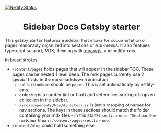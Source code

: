 [![Netlify Status](https://api.netlify.com/api/v1/badges/09b68422-f4b0-4a28-8fe7-c6fdf05fae79/deploy-status)](https://app.netlify.com/sites/festive-villani-316b3c/deploys)

<h1 align="center">
  Sidebar Docs Gatsby starter
</h1>

This gatsby starter features a sidebar that allows for documentation or pages
reasonably organized into sections or sub-menus. It also features typescript
support, MDX, theming with [rebass.js](https://rebassjs.org/), and netlify-cms.

In broad strokes:

- `/content/pages` holds pages that will appear in the sidebar TOC. These pages
  can be nested 1 level deep. The mdx pages currently use 2 special fields in
  the mdx/markdown frontmatter:
  - `collectionName` should be `pages`. This is set automatically by
    netlify-cms.
  - `ordering` is a number (int or float) and determines sorting of a given
    collection in the sidebar.
  - `/src/components/Nav/directory.js` is just a mapping of names for nav
    sections. The keys in these sections should match the folder containing your
    mdx files - in this starter `section-one: "Section One` matches files in
    `/content/pages/section-one`.
- `/content/blog` could hold something else.
